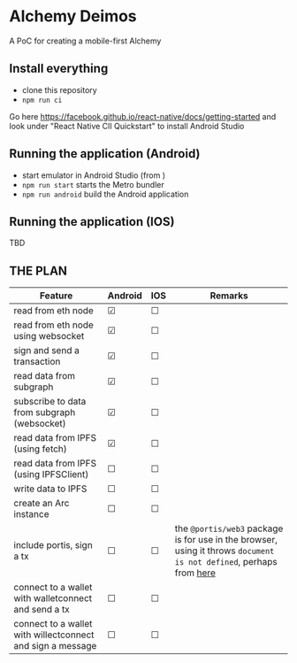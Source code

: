# Alchemy Deimos

A PoC for creating a mobile-first Alchemy


## Install everything

* clone this repository
* `npm run ci`


Go here https://facebook.github.io/react-native/docs/getting-started and look under "React Native ClI Quickstart" to install Android Studio

## Running the application (Android)

* start emulator in Android Studio (from )
* `npm run start` starts the Metro bundler
* `npm run android` build the Android application


## Running the application (IOS)

TBD


## THE PLAN

| Feature | Android | IOS | Remarks |
|---------|---------|---------|----|
| read from eth node |  &#9745; | &#9744;  
| read from eth node using websocket|  &#9745; | &#9744;  
| sign and send a transaction|  &#9745; | &#9744;  
| read data from subgraph |  &#9745; | &#9744;  
| subscribe to data from subgraph (websocket)|  &#9745; | &#9744;  
| read data from IPFS (using fetch) |  &#9745; | &#9744;  
| read data from IPFS (using IPFSClient) |  &#9744; | &#9744;  
| write data to IPFS |  &#9744; | &#9744;  
| create an Arc instance |  &#9744; | &#9744;  
| include portis, sign a tx | &#9744; | &#9744;  | the `@portis/web3` package is for use in the browser, using it throws `document is not defined`, perhaps from [here](https://github.com/portis-project/web-sdk/blob/master/packages/portis-web3/src/index.ts#L31)
| connect to a wallet with walletconnect and send a tx |  &#9744; | &#9744;  
| connect to a wallet with willectconnect and sign a  message |  &#9744; | &#9744;  
